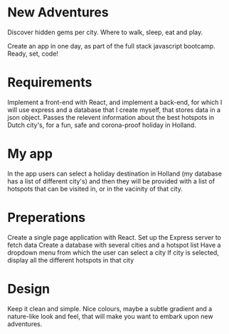 # New Adventures
Discover hidden gems per city. Where to walk, sleep, eat and play.


Create an app in one day, as part of the </salt> full stack javascript bootcamp. Ready, set, code!

# Requirements

Implement a front-end with React, and implement a back-end, for which I will use express and a database that I create myself, that stores data in a json object. 
Passes the relevent information about the best hotspots in Dutch city's, for a fun, safe and corona-proof holiday in Holland. 

# My app
In the app users can select a holiday destination in Holland (my database has a list of different city's) and then they will be provided with a list of hotspots that can be visited in, or in the vacinity of that city. 

# Preperations

Create a single page application with React. 
Set up the Express server to fetch data
Create a database with several cities and a hotspot list
Have a dropdown menu from which the user can select a city
If city is selected, display all the different hotspots in that city

# Design
Keep it clean and simple. Nice colours, maybe a subtle gradient and a nature-like look and feel, that will make you want to embark upon new adventures. 


